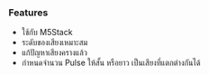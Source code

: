 ### Features

- ใช้กับ M5Stack
- ระดับของเสียงเหมาะสม
- แก้ปัญหาเสียงครางแล้ว
- กำหนดจำนวน Pulse ให้สั้น หรือยาว เป็นเสียงที่แตกต่างกันได้
